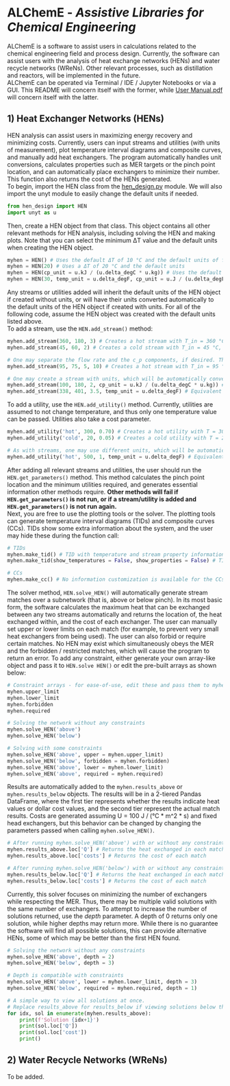 # ALChemE - _Assistive Libraries for Chemical Engineering_

ALChemE is a software to assist users in calculations related to the chemical engineering field and process design.
Currently, the software can assist users with the analysis of heat exchange networks (HENs) and water recycle networks (WReNs). Other relevant processes, such as distillation and reactors, will be implemented in the future.\
ALChemE can be operated via Terminal / IDE / Jupyter Notebooks or via a GUI. This README will concern itself with the former, while [User Manual.pdf](User%20Manual.pdf) will concern itself with the latter.

## 1) Heat Exchanger Networks (HENs)
HEN analysis can assist users in maximizing energy recovery and minimizing costs.
Currently, users can input streams and utilities (with units of measurement), plot temperature interval diagrams and composite curves, and manually add heat exchangers.
The program automatically handles unit conversions, calculates properties such as MER targets or the pinch point location, and can automatically place exchangers to minimize their number.
This function also returns the cost of the HENs generated.\
To begin, import the HEN class from the [hen_design.py](hen_design.py) module. We will also import the unyt module to easily change the default units if needed.
```python
from hen_design import HEN
import unyt as u
```
Then, create a HEN object from that class. This object contains all other relevant methods for HEN analysis, including solving the HEN and making plots. Note that you can select the minimum ΔT value and the default units when creating the HEN object.
```python
myhen = HEN() # Uses the default ΔT of 10 °C and the default units of flow [=] kg/s, temperature [=] °C, and c_p [=] J / (°C * kg)
myhen = HEN(20) # Uses a ΔT of 20 °C and the default units
myhen = HEN(cp_unit = u.kJ / (u.delta_degC * u.kg)) # Uses the default ΔT of 10 °C, but changes the c_p units
myhen = HEN(30, temp_unit = u.delta_degF, cp_unit = u.J / (u.delta_degF * u.kg)) # Uses a ΔT of 30 °F and changes the c_p units
```
Any streams or utilities added will inherit the default units of the HEN object if created without units, or will have their units converted automatically to the default units of the HEN object if created with units. For all of the following code, assume the HEN object was created with the default units listed above.\
To add a stream, use the `HEN.add_stream()` method:
```python
myhen.add_stream(360, 180, 3) # Creates a hot stream with T_in = 360 °C, T_out = 180 °C, and F*c_p = 3 J / (°C * s)
myhen.add_stream(45, 60, 2) # Creates a cold stream with T_in = 45 °C, T_out = 60 °C, and F*c_p = 2 J / (°C * s)

# One may separate the flow rate and the c_p components, if desired. The following line is typically equivalent to myhen.add_stream(95, 75, 50):
myhen.add_stream(95, 75, 5, 10) # Creates a hot stream with T_in = 95 °C, T_out = 75 °C, c_p = 5 J / (°C * kg), and flow = 10 kg / s

# One may create a stream with units, which will be automatically converted to the HEN object's units:
myhen.add_stream(100, 180, 2, cp_unit = u.kJ / (u.delta_degC * u.kg)) # Equivalent to myhen.add_stream(100, 180, 2000) if the HEN's cp_unit is J / (°C * kg)
myhen.add_stream(338, 401, 3.5, temp_unit = u.delta_degF) # Equivalent to myhen.add_stream(170, 205, 3.5) if the HEN's temp_unit is °C
```
To add a utility, use the `HEN.add_utility()` method. Currently, utilities are assumed to not change temperature, and thus only one temperature value can be passed. Utilities also take a cost parameter.
```python
myhen.add_utility('hot', 300, 0.70) # Creates a hot utility with T = 300 °C and cost = $0.70 / W
myhen.add_utility('cold', 20, 0.05) # Creates a cold utility with T = 20 °C and cost = $0.05 / W

# As with streams, one may use different units, which will be automatically converted:
myhen.add_utility('hot', 500, 1, temp_unit = u.delta_degF) # Equivalent to myhen.add_utility('hot', 260, 1) if the HEN's temp_unit is °C
```
After adding all relevant streams and utilities, the user should run the `HEN.get_parameters()` method. This method calculates the pinch point location and the minimum utilities required, and generates essential information other methods require. **Other methods will fail if `HEN.get_parameters()` is not run, or if a stream/utility is added and `HEN.get_parameters()` is not run again.**\
Next, you are free to use the plotting tools or the solver. The plotting tools can generate temperature interval diagrams (TIDs) and composite curves (CCs). TIDs show some extra information about the system, and the user may hide these during the function call:
```python
# TIDs
myhen.make_tid() # TID with temperature and stream property information
myhen.make_tid(show_temperatures = False, show_properties = False) # TID without any information

# CCs
myhen.make_cc() # No information customization is available for the CCs
```
The solver method, `HEN.solve_HEN()` will automatically generate stream matches over a subnetwork (that is, above or below pinch). In its most basic form, the software calculates the maximum heat that can be exchanged between any two streams automatically and returns the location of, the heat exchanged within, and the cost of each exchanger. The user can manually set upper or lower limits on each match (for example, to prevent very small heat exchangers from being used). The user can also forbid or require certain matches. No HEN may exist which simultaneously obeys the MER and the forbidden / restricted matches, which will cause the program to return an error. To add any constraint, either generate your own array-like object and pass it to `HEN.solve HEN()` or edit the pre-built arrays as shown below:
```python
# Constraint arrays - for ease-of-use, edit these and pass them to myhen.solve_HEN()
myhen.upper_limit
myhen.lower_limit
myhen.forbidden
myhen.required

# Solving the network without any constraints
myhen.solve_HEN('above')
myhen.solve_HEN('below')

# Solving with some constraints
myhen.solve_HEN('above', upper = myhen.upper_limit)
myhen.solve_HEN('below', forbidden = myhen.forbidden)
myhen.solve_HEN('above', lower = myhen.lower_limit)
myhen.solve_HEN('above', required = myhen.required)
```
Results are automatically added to the `myhen.results_above` or `myhen.results_below` objects. The results will be in a 2-tiered Pandas DataFrame, where the first tier represents whether the results indicate heat values or dollar cost values, and the second tier represent the actual match results. Costs are generated assuming U = 100 J / (°C * m^2 * s) and fixed head exchangers, but this behavior can be changed by changing the parameters passed when calling `myhen.solve_HEN()`.
```python
# After running myhen.solve_HEN('above') with or without any constraints
myhen.results_above.loc['Q'] # Returns the heat exchanged in each match
myhen.results_above.loc['costs'] # Returns the cost of each match

# After running myhen.solve_HEN('below') with or without any constraints
myhen.results_below.loc['Q'] # Returns the heat exchanged in each match
myhen.results_below.loc['costs'] # Returns the cost of each match
```
Currently, this solver focuses on minimizing the number of exchangers while respecting the MER. Thus, there may be multiple valid solutions with the same number of exchangers. To attempt to increase the number of solutions returned, use the _depth_ parameter. A depth of 0 returns only one solution, while higher depths may return more. While there is no guarantee the software will find all possible solutions, this can provide alternative HENs, some of which may be better than the first HEN found.
```python
# Solving the network without any constraints
myhen.solve_HEN('above', depth = 2)
myhen.solve_HEN('below', depth = 3)

# Depth is compatible with constraints
myhen.solve_HEN('above', lower = myhen.lower_limit, depth = 3)
myhen.solve_HEN('below', required = myhen.required, depth = 1)

# A simple way to view all solutions at once.
# Replace results_above for results_below if viewing solutions below the pinch point.
for idx, sol in enumerate(myhen.results_above):
    print(f'Solution {idx+1}')
    print(sol.loc['Q'])
    print(sol.loc['cost'])
    print()
```

## 2) Water Recycle Networks (WReNs)
To be added.